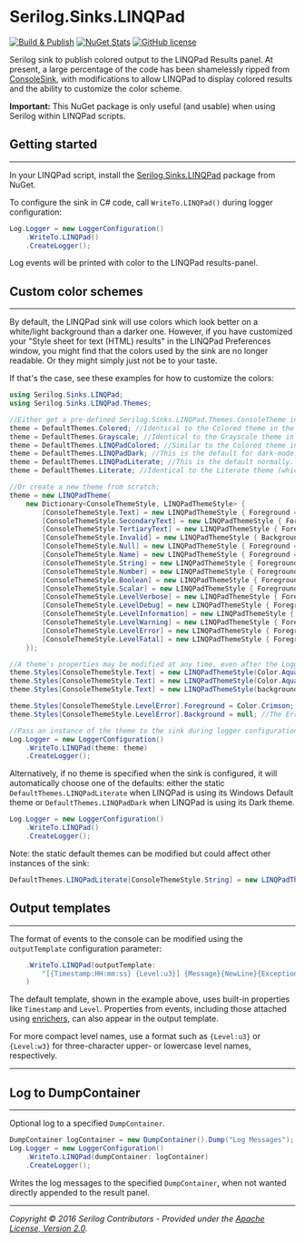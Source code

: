 # Serilog.Sinks.LINQPad

[![Build & Publish](https://github.com/lethek/Serilog.Sinks.LINQPad/actions/workflows/dotnet.yml/badge.svg)](https://github.com/lethek/Serilog.Sinks.LINQPad/actions/workflows/dotnet.yml)
[![NuGet Stats](https://img.shields.io/nuget/v/Serilog.Sinks.LINQPad.svg)](https://www.nuget.org/packages/Serilog.Sinks.LINQPad)
[![GitHub license](https://img.shields.io/github/license/lethek/Serilog.Sinks.LINQPad)](https://github.com/lethek/Serilog.Sinks.LINQPad/blob/master/LICENSE)

Serilog sink to publish colored output to the LINQPad Results panel. At present, a large percentage of the code has been shamelessly ripped from [ConsoleSink](https://github.com/serilog/serilog-sinks-console), with modifications to allow LINQPad to display colored results and the ability to customize the color scheme.

**Important:** This NuGet package is only useful (and usable) when using Serilog within LINQPad scripts.

## Getting started

---

In your LINQPad script, install the [Serilog.Sinks.LINQPad](https://www.nuget.org/packages/Serilog.Sinks.LINQPad) package from NuGet.

To configure the sink in C# code, call `WriteTo.LINQPad()` during logger configuration:

```csharp
Log.Logger = new LoggerConfiguration()
    .WriteTo.LINQPad()
    .CreateLogger();
```

Log events will be printed with color to the LINQPad results-panel.

## Custom color schemes

---

By default, the LINQPad sink will use colors which look better on a white/light background than a darker one. However, if you have customized your "Style sheet for text (HTML) results" in the LINQPad Preferences window, you might find that the colors used by the sink are no longer readable. Or they might simply just not be to your taste.

If that's the case, see these examples for how to customize the colors:

```csharp
using Serilog.Sinks.LINQPad;
using Serilog.Sinks.LINQPad.Themes;

//Either get a pre-defined Serilog.Sinks.LINQPad.Themes.ConsoleTheme instance, there are several static defaults here:
theme = DefaultThemes.Colored; //Identical to the Colored theme in the ConsoleSink project. Designed for black console backgrounds.
theme = DefaultThemes.Grayscale; //Identical to the Grayscale theme in the ConsoleSink project. Designed for black console backgrounds.
theme = DefaultThemes.LINQPadColored; //Similar to the Colored theme in the ConsoleSink project. It's been modified to look better on white backgrounds.
theme = DefaultThemes.LINQPadDark; //This is the default for dark-mode.
theme = DefaultThemes.LINQPadLiterate; //This is the default normally. Based on the Literate theme from the ConsoleSink project, but modified for white backgrounds.
theme = DefaultThemes.Literate; //Identical to the Literate theme (which is the default) in the ConsoleSink project. Designed for black console backgrounds.

//Or create a new theme from scratch:
theme = new LINQPadTheme(
    new Dictionary<ConsoleThemeStyle, LINQPadThemeStyle> {
        [ConsoleThemeStyle.Text] = new LINQPadThemeStyle { Foreground = Color.Black },
        [ConsoleThemeStyle.SecondaryText] = new LINQPadThemeStyle { Foreground = Color.Gray },
        [ConsoleThemeStyle.TertiaryText] = new LINQPadThemeStyle { Foreground = Color.DarkGray },
        [ConsoleThemeStyle.Invalid] = new LINQPadThemeStyle { Background = Color.Yellow, Italic = true },
        [ConsoleThemeStyle.Null] = new LINQPadThemeStyle { Foreground = Color.Blue },
        [ConsoleThemeStyle.Name] = new LINQPadThemeStyle { Foreground = Color.Gray },
        [ConsoleThemeStyle.String] = new LINQPadThemeStyle { Foreground = Color.DarkCyan, Bold = true },
        [ConsoleThemeStyle.Number] = new LINQPadThemeStyle { Foreground = Color.Magenta, Bold = true },
        [ConsoleThemeStyle.Boolean] = new LINQPadThemeStyle { Foreground = Color.Blue, Bold = true },
        [ConsoleThemeStyle.Scalar] = new LINQPadThemeStyle { Foreground = Color.Green, Bold = true },
        [ConsoleThemeStyle.LevelVerbose] = new LINQPadThemeStyle { Foreground = Color.LightGray },
        [ConsoleThemeStyle.LevelDebug] = new LINQPadThemeStyle { Foreground = Color.Gray },
        [ConsoleThemeStyle.LevelInformation] = new LINQPadThemeStyle { Foreground = Color.Black },
        [ConsoleThemeStyle.LevelWarning] = new LINQPadThemeStyle { Foreground = Color.Black, Background = Color.Yellow },
        [ConsoleThemeStyle.LevelError] = new LINQPadThemeStyle { Foreground = Color.White, Background = Color.Red },
        [ConsoleThemeStyle.LevelFatal] = new LINQPadThemeStyle { Foreground = Color.White, Background = Color.Red, Bold = true },
    });

//A theme's properties may be modified at any time, even after the Logger has been configured, in order to affect subsequent log-events.
theme.Styles[ConsoleThemeStyle.Text] = new LINQPadThemeStyle(Color.Aqua, Color.Blue, italic:true); //Text will use an italic Aqua foreground on a Blue background
theme.Styles[ConsoleThemeStyle.Text] = new LINQPadThemeStyle(Color.Aqua); //Text will use Aqua foreground on the panel's default background
theme.Styles[ConsoleThemeStyle.Text] = new LINQPadThemeStyle(background: Color.Blue); //Text will use the panel's default foreground color on a Blue background

theme.Styles[ConsoleThemeStyle.LevelError].Foreground = Color.Crimson; // The Error level token will render with Crimson foreground text
theme.Styles[ConsoleThemeStyle.LevelError].Background = null; //The Error level token will render with the panel's default background color

//Pass an instance of the theme to the sink during logger configuration.
Log.Logger = new LoggerConfiguration()
    .WriteTo.LINQPad(theme: theme)
    .CreateLogger();
```

Alternatively, if no theme is specified when the sink is configured, it will automatically choose one of the defaults: either the static `DefaultThemes.LINQPadLiterate` when LINQPad is using its Windows Default theme or `DefaultThemes.LINQPadDark` when LINQPad is using its Dark theme.

```csharp
Log.Logger = new LoggerConfiguration()
    .WriteTo.LINQPad()
    .CreateLogger();
```

Note: the static default themes can be modified but could affect other instances of the sink:

```csharp
DefaultThemes.LINQPadLiterate[ConsoleThemeStyle.String] = new LINQPadThemeStyle(Color.DeepSkyBlue);
```

## Output templates

---

The format of events to the console can be modified using the `outputTemplate` configuration parameter:

```csharp
    .WriteTo.LINQPad(outputTemplate:
        "[{Timestamp:HH:mm:ss} {Level:u3}] {Message}{NewLine}{Exception}"
    )
```

The default template, shown in the example above, uses built-in properties like `Timestamp` and `Level`. Properties from events, including those attached using [enrichers](https://github.com/serilog/serilog/wiki/Enrichment), can also appear in the output template.

For more compact level names, use a format such as `{Level:u3}` or `{Level:w3}` for three-character upper- or lowercase level names, respectively.

---

## Log to DumpContainer

---

Optional log to a specified `DumpContainer`.

```csharp
DumpContainer logContainer = new DumpContainer().Dump("Log Messages");
Log.Logger = new LoggerConfiguration()
    .WriteTo.LINQPad(dumpContainer: logContainer)
    .CreateLogger();
```

Writes the log messages to the specified `DumpContainer`, when not wanted directly appended to the result panel.

---

_Copyright &copy; 2016 Serilog Contributors - Provided under the [Apache License, Version 2.0](http://apache.org/licenses/LICENSE-2.0.html)._
